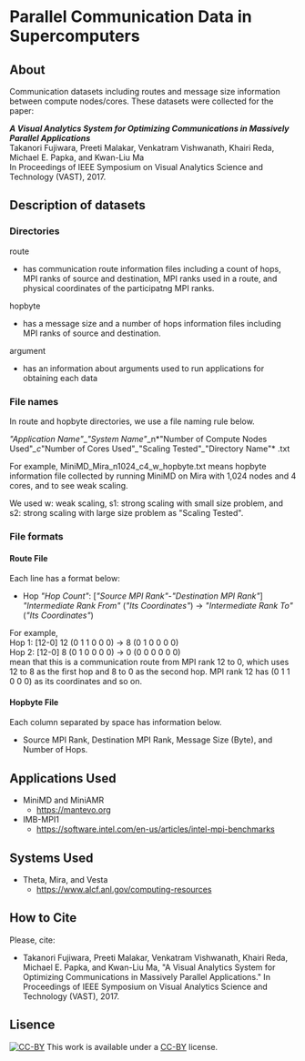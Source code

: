 # Parallel Communication Data in Supercomputers

## About
Communication datasets including routes and message size information between compute nodes/cores. These datasets were collected for the paper:

***A Visual Analytics System for Optimizing Communications in Massively Parallel Applications***    
Takanori Fujiwara, Preeti Malakar, Venkatram Vishwanath, Khairi Reda, Michael E. Papka, and Kwan-Liu Ma    
In Proceedings of IEEE Symposium on Visual Analytics Science and Technology (VAST), 2017.

## Description of datasets
### Directories
route
* has communication route information files including a count of hops, MPI ranks of source and destination, MPI ranks used in a route, and physical coordinates of the participatng MPI ranks.

hopbyte
* has a message size and a number of hops information files including MPI ranks of source and destination.

argument
* has an information about arguments used to run applications for obtaining each data

### File names
In route and hopbyte directories, we use a file naming rule below.

*"Application Name"*\_*"System Name"*\_n*"Number of Compute Nodes Used"*\_c*"Number of Cores Used"*\_*"Scaling Tested"*_*"Directory Name"*
.txt

For example, MiniMD_Mira_n1024_c4_w_hopbyte.txt means hopbyte information file collected by running MiniMD on Mira with 1,024 nodes and 4 cores, and to see weak scaling.

We used w: weak scaling, s1: strong scaling with small size problem, and s2: strong scaling with large size problem as "Scaling Tested".

### File formats
#### Route File
Each line has a format below:
* Hop *"Hop Count"*: [*"Source MPI Rank"*-*"Destination MPI Rank"*] *"Intermediate Rank From"* (*"Its Coordinates"*) -> *"Intermediate Rank To"* (*"Its Coordinates"*)

For example,  
Hop 1: [12-0] 12 (0 1 1 0 0 0) -> 8 (0 1 0 0 0 0)  
Hop 2: [12-0] 8 (0 1 0 0 0 0) -> 0 (0 0 0 0 0 0)  
mean that this is a communication route from MPI rank 12 to 0, which uses 12 to 8 as the first hop and 8 to 0 as the second hop. MPI rank 12 has (0 1 1 0 0 0) as its coordinates and so on.

#### Hopbyte File
Each column separated by space has information below.  
* Source MPI Rank, Destination MPI Rank, Message Size (Byte), and Number of Hops.

## Applications Used
* MiniMD and MiniAMR
    * https://mantevo.org  
* IMB-MPI1
    * https://software.intel.com/en-us/articles/intel-mpi-benchmarks  

## Systems Used
* Theta, Mira, and Vesta
    * https://www.alcf.anl.gov/computing-resources

## How to Cite
Please, cite:
* Takanori Fujiwara, Preeti Malakar, Venkatram Vishwanath, Khairi Reda, Michael E. Papka, and Kwan-Liu Ma, "A Visual Analytics System for Optimizing Communications in Massively Parallel Applications." In Proceedings of IEEE Symposium on Visual Analytics Science and Technology (VAST), 2017.

## Lisence
[![CC-BY](https://licensebuttons.net/l/by/3.0/88x31.png)](https://licensebuttons.net/l/by/3.0/88x31.png)
This work is available under a [CC-BY]( http://creativecommons.org/licenses/by/4.0/) license.   
